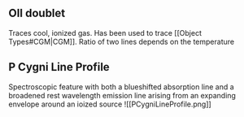 ## OII doublet
Traces cool, ionized gas. Has been used to trace [[Object Types#CGM|CGM]]. Ratio of two lines depends on the temperature

## P Cygni Line Profile
Spectroscopic feature with both a blueshifted absorption line and a broadened rest wavelength emission line arising from an expanding envelope around an ioized source
![[PCygniLineProfile.png]]
